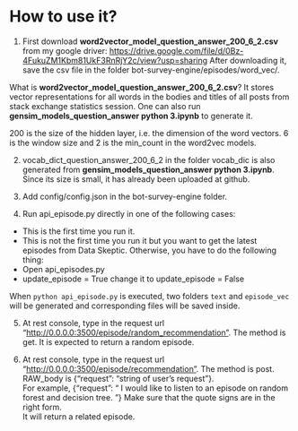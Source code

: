 # How to use it?

1. First download **word2vector_model_question_answer_200_6_2.csv** from  my google driver: https://drive.google.com/file/d/0Bz-4FukuZM1Kbm81UkF3RnRjY2c/view?usp=sharing
After downloading it, save the csv file in the folder bot-survey-engine/episodes/word_vec/.

What is  **word2vector_model_question_answer_200_6_2.csv**?  It stores vector representations for all words in the bodies and 
titles of all posts from stack exchange statistics session. One can also run **gensim_models_question_answer python 3.ipynb** to generate it. 

200 is the size of the hidden layer, i.e. the dimension of the word vectors.  6 is the window size and 2 is the min_count in the word2vec models.  

2. vocab_dict_question_answer_200_6_2 in the folder vocab_dic is also generated from **gensim_models_question_answer       python 3.ipynb**. Since its size is small, it has already been uploaded at github. 

3. Add config/config.json in the bot-survey-engine folder.

4. Run api_episode.py directly in one of the following cases:
  - This is the first time you run it. 
  - This is not the first time you run it but you want to get the latest episodes from Data Skeptic.
  Otherwise, you have to do the following thing:
  - Open api_episodes.py
  - update_episode = True   change it to update_episode = False
  
  When `python api_episode.py` is executed, two folders `text` and `episode_vec` will be generated and corresponding files     will be saved inside.

5. At rest console, type in the request url “http://0.0.0.0:3500/episode/random_recommendation”. The method is get. 
It is expected to return a random episode. 

6. At rest console, type in the request url “http://0.0.0.0:3500/episode/recommendation”. The method is post. 
RAW_body is {“request”: “string of user’s request”}.  
For example, {“request”: “ I would like to listen to an episode on random forest and decision tree. ”} Make sure that the quote signs are in the right form.  
It will return a related episode. 
